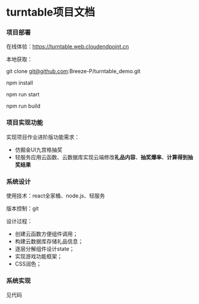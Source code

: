# turntable项目文档


### 项目部署

在线体验：https://turntable.web.cloudendpoint.cn

本地获取：

git clone git@github.com:Breeze-P/turntable_demo.git

npm install

npm run start

npm run build




### 项目实现功能

实现项目作业进阶版功能需求：

* 仿掘金UI九宫格抽奖
* 轻服务应用云函数、云数据库实现云端修改**礼品内容**、**抽奖爆率**、**计算得到抽奖结果**



### 系统设计

使用技术：react全家桶、node.js、轻服务

版本控制：git

设计过程：

* 创建云函数方便组件调用；
* 构建云数据库存储礼品信息；
* 逐层分解组件设计state；
* 实现游戏功能框架；
* CSS润色；



### 系统实现

见代码



